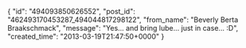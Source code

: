  {
   "id": "494093850626552",
   "post_id": "462493170453287_494044817298122",
   "from_name": "Beverly Berta Braakschmack",
   "message": "Yes... and bring lube... just in case... :D",
   "created_time": "2013-03-19T21:47:50+0000"
 }
